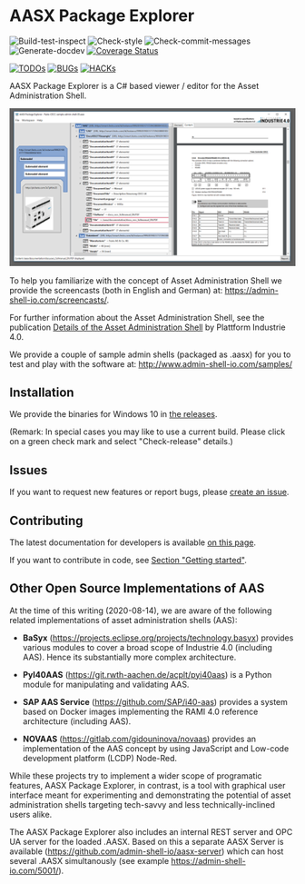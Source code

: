 # AASX Package Explorer

![Build-test-inspect](
https://github.com/admin-shell-io/aasx-package-explorer/workflows/Build-test-inspect/badge.svg
) ![Check-style](
https://github.com/admin-shell-io/aasx-package-explorer/workflows/Check-style/badge.svg
) ![Check-commit-messages](
https://github.com/admin-shell-io/aasx-package-explorer/workflows/Check-commit-messages/badge.svg
) ![Generate-docdev](
https://github.com/admin-shell-io/aasx-package-explorer/workflows/Generate-docdev/badge.svg
) [![Coverage Status](
https://coveralls.io/repos/github/admin-shell-io/aasx-package-explorer/badge.svg?branch=master
)](
https://coveralls.io/github/admin-shell-io/aasx-package-explorer?branch=master
)

[![TODOs](
https://admin-shell-io.github.io/aasx-package-explorer/todos/badges/TODOs.svg
)](
https://github.com/admin-shell-io/aasx-package-explorer/blob/gh-pages/todos/task-list/task-list-by-file.md
) [![BUGs](
https://admin-shell-io.github.io/aasx-package-explorer/todos/badges/BUGs.svg
)](
https://github.com/admin-shell-io/aasx-package-explorer/blob/gh-pages/todos/task-list/task-list-by-file.md
) [![HACKs](
https://admin-shell-io.github.io/aasx-package-explorer/todos/badges/HACKs.svg
)](
https://github.com/admin-shell-io/aasx-package-explorer/blob/gh-pages/todos/task-list/task-list-by-file.md
)

AASX Package Explorer is a C# based viewer / editor for the 
Asset Administration Shell.

![screenshot](
https://github.com/admin-shell-io/aasx-package-explorer/raw/master/screenshot.png
)

To help you familiarize with the concept of Asset Administration Shell 
we provide the screencasts (both in English and German) at: 
https://admin-shell-io.com/screencasts/.

For further information about the Asset Administration Shell, see the 
publication [Details of the Asset Administration Shell](
https://www.plattform-i40.de/IP/Redaktion/EN/Standardartikel/specification-administrationshell.html
) by Plattform Industrie 4.0.

We provide a couple of sample admin shells (packaged as .aasx) for you to 
test and play with the software at:
http://www.admin-shell-io.com/samples/

## Installation

We provide the binaries for Windows 10 in [the releases](
https://github.com/admin-shell-io/aasx-package-explorer/releases). 

(Remark: In special cases you may like to use a current build.
Please click on a green check mark and select "Check-release" details.)

## Issues

If you want to request new features or report bugs, please 
[create an issue](
https://github.com/admin-shell-io/aasx-package-explorer/issues/new/choose). 

## Contributing

The latest documentation for developers is available [on this page](
https://admin-shell-io.github.io/aasx-package-explorer/devdoc/
).

If you want to contribute in code, see [Section "Getting started"](
https://admin-shell-io.github.io/aasx-package-explorer/devdoc/getting-started/intro.html
).

## Other Open Source Implementations of AAS

At the time of this writing (2020-08-14), we are aware of the following related
implementations of asset administration shells (AAS):

* **BaSyx** (https://projects.eclipse.org/projects/technology.basyx) provides
  various modules to cover a broad scope of Industrie 4.0 (including AAS).
  Hence its substantially more complex architecture. 
  
* **PyI40AAS** (https://git.rwth-aachen.de/acplt/pyi40aas) is a Python 
  module for manipulating and validating AAS. 
  
* **SAP AAS Service** (https://github.com/SAP/i40-aas) provides a system based
  on Docker images implementing the RAMI 4.0 reference architecture (including
  AAS).

*	**NOVAAS** (https://gitlab.com/gidouninova/novaas) provides an implementation
  of the AAS concept by using JavaScript and Low-code development platform (LCDP)
  Node-Red.

While these projects try to implement a wider scope of programatic features,
AASX Package Explorer, in contrast, is a tool with graphical user interface 
meant for experimenting and demonstrating the potential of asset administration
shells targeting tech-savvy and less technically-inclined users alike.

The AASX Package Explorer also includes an internal REST server and OPC UA
server for the loaded .AASX. Based on this a separate AASX Server is
available (https://github.com/admin-shell-io/aasx-server) which can host
several .AASX simultanously (see example https://admin-shell-io.com/5001/).

